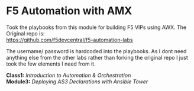 F5 Automation with AMX
======================

Took the playbooks from this module for building F5 VIPs using AWX. The Original repo is:\
https://github.com/f5devcentral/f5-automation-labs

The username/ password is hardcoded into the playbooks. As I dont need anything else from the other labs rather than forking  the original repo I just took the few elements I need from it.

**Class1:** *Introduction to Automation & Orchestration*\
**Module3:** *Deploying AS3 Declarations with Ansible Tower*

